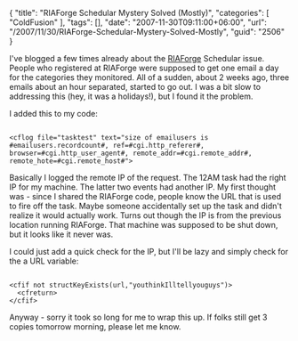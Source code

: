 {
	"title": "RIAForge Schedular Mystery Solved (Mostly)",
	"categories": [
		"ColdFusion"
	],
	"tags": [],
	"date": "2007-11-30T09:11:00+06:00",
	"url": "/2007/11/30/RIAForge-Schedular-Mystery-Solved-Mostly",
	"guid": "2506"
}

I've blogged a few times already about the <a href="http://www.riaforge.org">RIAForge</a> Schedular issue. People who registered at RIAForge were supposed to get one email a day for the categories they monitored. All of a sudden, about 2 weeks ago, three emails about an hour separated, started to go out. I was a bit slow to addressing this (hey, it was a holidays!), but I found it the problem.

I added this to my code:

<code>
&lt;cflog file="tasktest" text="size of emailusers is #emailusers.recordcount#, ref=#cgi.http_referer#, browser=#cgi.http_user_agent#, remote_addr=#cgi.remote_addr#, remote_hote=#cgi.remote_host#"&gt;
</code>

Basically I logged the remote IP of the request. The 12AM task had the right IP for my machine. The latter two events had another IP. My first thought was - since I shared the RIAForge code, people know the URL that is used to fire off the task. Maybe someone accidentally set up the task and didn't realize it would actually work. Turns out though the IP is from the previous location running RIAForge. That machine was supposed to be shut down, but it looks like it never was.

I could just add a quick check for the IP, but I'll be lazy and simply check for the a URL variable:

<code>
&lt;cfif not structKeyExists(url,"youthinkIlltellyouguys")&gt;
  &lt;cfreturn&gt;
&lt;/cfif&gt;
</code>

Anyway - sorry it took so long for me to wrap this up. If folks still get 3 copies tomorrow morning, please let me know.